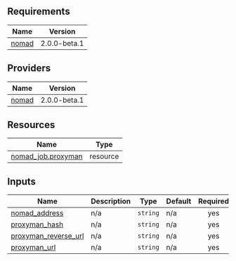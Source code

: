 <!-- BEGIN_TF_DOCS -->
## Requirements

| Name | Version |
|------|---------|
| <a name="requirement_nomad"></a> [nomad](#requirement\_nomad) | 2.0.0-beta.1 |

## Providers

| Name | Version |
|------|---------|
| <a name="provider_nomad"></a> [nomad](#provider\_nomad) | 2.0.0-beta.1 |

## Resources

| Name | Type |
|------|------|
| [nomad_job.proxyman](https://registry.terraform.io/providers/hashicorp/nomad/2.0.0-beta.1/docs/resources/job) | resource |

## Inputs

| Name | Description | Type | Default | Required |
|------|-------------|------|---------|:--------:|
| <a name="input_nomad_address"></a> [nomad\_address](#input\_nomad\_address) | n/a | `string` | n/a | yes |
| <a name="input_proxyman_hash"></a> [proxyman\_hash](#input\_proxyman\_hash) | n/a | `string` | n/a | yes |
| <a name="input_proxyman_reverse_url"></a> [proxyman\_reverse\_url](#input\_proxyman\_reverse\_url) | n/a | `string` | n/a | yes |
| <a name="input_proxyman_url"></a> [proxyman\_url](#input\_proxyman\_url) | n/a | `string` | n/a | yes |
<!-- END_TF_DOCS -->
